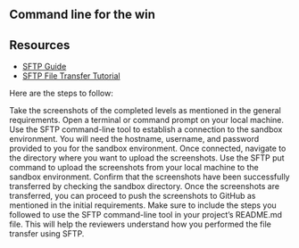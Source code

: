 ## Command line for the win
## Resources
* [SFTP Guide](https://intranet.alxswe.com/rltoken/OwMT_ctWdMI7L6JFzLvVKQ)
* [SFTP File Transfer Tutorial](https://intranet.alxswe.com/rltoken/aTKBzKWZ5EI-qZjJVblUzg)

Here are the steps to follow:

Take the screenshots of the completed levels as mentioned in the general requirements.
Open a terminal or command prompt on your local machine.
Use the SFTP command-line tool to establish a connection to the sandbox environment. You will need the hostname, username, and password provided to you for the sandbox environment.
Once connected, navigate to the directory where you want to upload the screenshots.
Use the SFTP put command to upload the screenshots from your local machine to the sandbox environment.
Confirm that the screenshots have been successfully transferred by checking the sandbox directory.
Once the screenshots are transferred, you can proceed to push the screenshots to GitHub as mentioned in the initial requirements.
Make sure to include the steps you followed to use the SFTP command-line tool in your project’s README.md file. This will help the reviewers understand how you performed the file transfer using SFTP.

